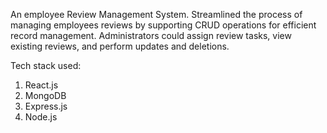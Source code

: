An employee Review Management System. 
Streamlined the process of managing employees reviews by supporting CRUD operations for efficient record management.
Administrators could assign review tasks, view existing reviews, and perform updates and deletions.

Tech stack used: 

1) React.js
2) MongoDB
3) Express.js
4) Node.js

